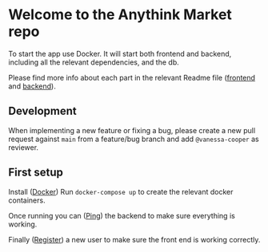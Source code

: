 # Welcome to the Anythink Market repo

To start the app use Docker. It will start both frontend and backend, including all the relevant dependencies, and the db.

Please find more info about each part in the relevant Readme file ([frontend](frontend/readme.md) and [backend](backend/README.md)).

## Development

When implementing a new feature or fixing a bug, please create a new pull request against `main` from a feature/bug branch and add `@vanessa-cooper` as reviewer.

## First setup

Install ([Docker](https://www.docker.com/))
Run `docker-compose up` to create the relevant docker containers.

Once running you can ([Ping](http://localhost:3000/api/ping)) the backend to make sure everything is working.

Finally ([Register](http://localhost:3001/register)) a new user to make sure the front end is working correctly.
